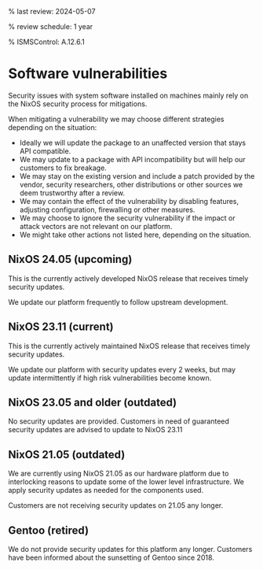 % last review: 2024-05-07

% review schedule: 1 year

% ISMSControl: A.12.6.1

# Software vulnerabilities

Security issues with system software installed on machines mainly rely on the
NixOS security process for mitigations. 

When mitigating a vulnerability we may choose different strategies depending
on the situation:

- Ideally we will update the package to an unaffected version that stays API
  compatible.
- We may update to a package with API incompatibility but will help our customers
  to fix breakage.
- We may stay on the existing version and include a patch provided by the
  vendor, security researchers, other distributions or other sources we
  deem trustworthy after a review.
- We may contain the effect of the vulnerability by disabling features, adjusting
  configuration, firewalling or other measures.
- We may choose to ignore the security vulnerability if the impact or attack
  vectors are not relevant on our platform.
- We might take other actions not listed here, depending on the situation.

## NixOS 24.05 (upcoming)

This is the currently actively developed NixOS release that receives timely
security updates.

We update our platform frequently to follow upstream development.

## NixOS 23.11 (current)

This is the currently actively maintained NixOS release that receives timely
security updates. 

We update our platform with security updates every 2 weeks, but may update
intermittently if high risk vulnerabilities become known.

## NixOS 23.05 and older (outdated)

No security updates are provided. Customers in need of guaranteed security
updates are advised to update to NixOS 23.11

## NixOS 21.05 (outdated)

We are currently using NixOS 21.05 as our hardware platform due to interlocking
reasons to update some of the lower level infrastructure. We apply security
updates as needed for the components used.

Customers are not receiving security updates on 21.05 any longer.

## Gentoo (retired)

We do not provide security updates for this platform any longer. Customers
have been informed about the sunsetting of Gentoo since 2018. 
